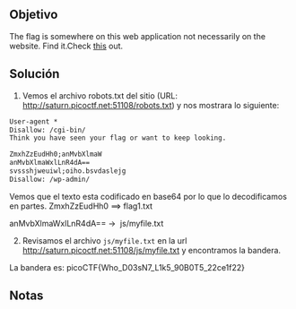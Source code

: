 ## Objetivo
The flag is somewhere on this web application not necessarily on the website. Find it.Check [this](http://saturn.picoctf.net:51108/) out.

## Solución
1. Vemos el archivo robots.txt del sitio (URL: http://saturn.picoctf.net:51108/robots.txt) y nos mostrara lo siguiente:
``` txt
User-agent *
Disallow: /cgi-bin/
Think you have seen your flag or want to keep looking.

ZmxhZzEudHh0;anMvbXlmaW
anMvbXlmaWxlLnR4dA==
svssshjweuiwl;oiho.bsvdaslejg
Disallow: /wp-admin/
```

Vemos que el texto esta codificado en base64 por lo que lo decodificamos en partes.
ZmxhZzEudHh0  ==> flag1.txt

anMvbXlmaWxlLnR4dA==  ->  js/myfile.txt

2. Revisamos el archivo  `js/myfile.txt` en la url http://saturn.picoctf.net:51108/js/myfile.txt y encontramos la bandera.

La bandera es: picoCTF{Who_D03sN7_L1k5_90B0T5_22ce1f22}
## Notas